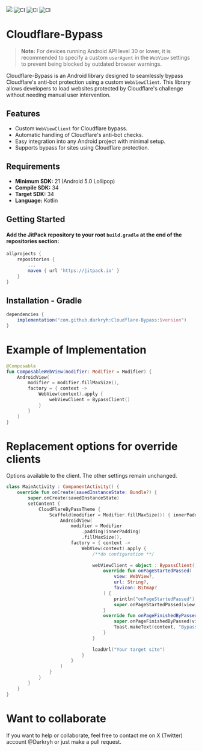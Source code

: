 [![](https://jitpack.io/v/darkryh/Cloudflare-Bypass.svg)](https://jitpack.io/#darkryh/Cloudflare-Bypass) ![CI](https://github.com/darkryh/Cloudflare-Bypass/actions/workflows/ci-develop.yml/badge.svg) ![CI](https://github.com/darkryh/Cloudflare-Bypass/actions/workflows/ci-develop-instrumental.yml/badge.svg) ![CI](https://github.com/darkryh/Cloudflare-Bypass/actions/workflows/ci-release-production.yml/badge.svg)

# Cloudflare-Bypass

> **Note:** For devices running Android API level 30 or lower, it is recommended to specify a custom `userAgent` in the `WebView` settings to prevent being blocked by outdated browser warnings.

Cloudflare-Bypass is an Android library designed to seamlessly bypass Cloudflare's anti-bot protection using a custom `WebViewClient`. This library allows developers to load websites protected by Cloudflare's challenge without needing manual user intervention.

## Features

- Custom `WebViewClient` for Cloudflare bypass.
- Automatic handling of Cloudflare's anti-bot checks.
- Easy integration into any Android project with minimal setup.
- Supports bypass for sites using Cloudflare protection.

## Requirements

- **Minimum SDK:** 21 (Android 5.0 Lollipop)
- **Compile SDK:** 34
- **Target SDK:** 34
- **Language:** Kotlin

## Getting Started

#### Add the JitPack repository to your root `build.gradle` at the end of the repositories section:

```gradle
allprojects {
    repositories {
        ...
        maven { url 'https://jitpack.io' }
    }
}
```

## Installation - Gradle
```gradle
dependencies {  
    implementation("com.github.darkryh:Cloudflare-Bypass:$version")
}
```

# Example of Implementation

```kotlin
@Composable
fun ComposableWebView(modifier: Modifier = Modifier) {
    AndroidView(
        modifier = modifier.fillMaxSize(),
        factory = { context ->
            WebView(context).apply {
                webViewClient = BypassClient()
            }
        }
    )
}
```

# Replacement options for override clients
Options available to the client. The other settings remain unchanged.

```kotlin
class MainActivity : ComponentActivity() {
    override fun onCreate(savedInstanceState: Bundle?) {
        super.onCreate(savedInstanceState)
        setContent {
            CloudFlareByPassTheme {
                Scaffold(modifier = Modifier.fillMaxSize()) { innerPadding ->
                    AndroidView(
                        modifier = Modifier
                            .padding(innerPadding)
                            .fillMaxSize(),
                        factory = { context ->
                            WebView(context).apply {
                                /**do configuration **/
                                
                                webViewClient = object : BypassClient() {
                                    override fun onPageStartedPassed(
                                        view: WebView?,
                                        url: String?,
                                        favicon: Bitmap?
                                    ) {
                                        println("onPageStartedPassed")
                                        super.onPageStartedPassed(view, url, favicon)
                                    }
                                    override fun onPageFinishedByPassed(view: WebView?, url: String?) {
                                        super.onPageFinishedByPassed(view, url)
                                        Toast.makeText(context, "Bypass", Toast.LENGTH_SHORT).show()
                                    }
                                }
                                
                                loadUrl("Your target site")
                            }
                        }
                    )
                }
            }
        }
    }
}
```

# Want to collaborate

If you want to help or collaborate, feel free to contact me on X (Twitter) account @Darkryh or just make a pull request.
